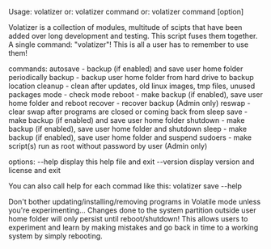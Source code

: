 Usage: volatizer
   or: volatizer command 
   or: volatizer command [option]

Volatizer is a collection of modules, multitude of scipts that have been added
over long development and testing. This script fuses them together.
A single command: "volatizer"! This is all a user has to remember to use them!

commands:
  autosave - backup (if enabled) and save user home folder periodically
  backup - backup user home folder from hard drive to backup location
  cleanup - clean after updates, old linux images, tmp files, unused packages
  mode - check mode
  reboot - make backup (if enabled), save user home folder and reboot
  recover - recover backup (Admin only)
  reswap - clear swap after programs are closed or coming back from sleep
  save - make backup (if enabled) and save user home folder
  shutdown - make backup (if enabled), save user home folder and shutdown
  sleep - make backup (if enabled), save user home folder and suspend
  sudoers - make script(s) run as root without password by user (Admin only)

options:
      --help                  display this help file and exit
      --version               display version and license and exit

You can also call help for each commad like this: volatizer save --help

Don't bother updating/installing/removing programs in Volatile mode unless
you're experimenting... Changes done to the system partition outside user home
folder will only persist until reboot/shutdown! This allows users to experiment
and learn by making mistakes and go back in time to a working system by simply
rebooting.
